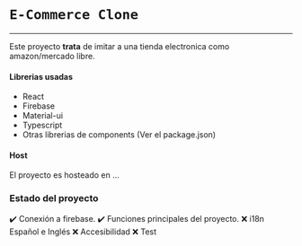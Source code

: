 # `E-Commerce Clone`

---

Este proyecto **trata** de imitar a una tienda electronica como amazon/mercado libre.

#### Librerias usadas

- React
- Firebase
- Material-ui
- Typescript
- Otras librerias de components (Ver el package.json)

#### Host

El proyecto es hosteado en ...

### Estado del proyecto

:heavy_check_mark: Conexión a firebase.
:heavy_check_mark: Funciones principales del proyecto.
:x: i18n Español e Inglés
:x: Accesibilidad
:x: Test
